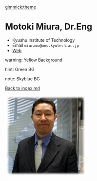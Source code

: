 [gimmick:theme](spacelab)

# Motoki Miura, Dr.Eng

- Kyushu Institute of Technology
- Email `miuramo@mns.kyutech.ac.jp`
- [Web](https://ist.mns.kyutech.ac.jp/miura/index.php)

warning: Yellow Background

hint: Green BG

note: Skyblue BG

[Back to index.md](index.md)

![](img/miura2012-portrait.jpg "miura2012-portrait.jpg")
